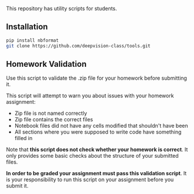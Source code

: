 This repository has utility scripts for students.

## Installation

```bash
pip install nbformat
git clone https://github.com/deepvision-class/tools.git
```

## Homework Validation
Use this script to validate the .zip file for your homework before submitting it.

This script will attempt to warn you about issues with your homework assignment:
- Zip file is not named correctly
- Zip file contains the correct files
- Notebook files did not have any cells modified that shouldn't have been
- All sections where you were supposed to write code have something filled in

Note that **this script does not check whether your homework is correct**.
It only provides some basic checks about the structure of your submitted files.

**In order to be graded your assignment must pass this validation script**.
It is your responsibility to run this script on your assignment before you submit it.
